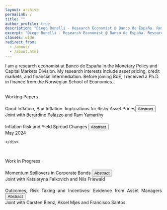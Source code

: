 ```yaml
---
layout: archive
permalink: /
title: ""
author_profile: true
description: "Diego Bonelli - Research Economist @ Banco de España. Research interests: asset pricing, intermediation, market microstructure."
excerpt: "Diego Bonelli - Research Economist @ Banco de España. Research interests: asset pricing, intermediation, market microstructure."
classes: wide
redirect_from: 
  - /about/
  - /about.html
---
```

<html lang="en">
<head>
<meta charset="UTF-8">
<meta name="viewport" content="width=device-width, initial-scale=1.0">
<meta http-equiv="X-UA-Compatible" content="ie=edge">
<meta name="description" content="Diego Bonelli - Research Economist @ Banco de España. Research interests: asset pricing, intermediation, market microstructure.">
<meta name="keywords" content="Diego Bonelli, Finance, PhD, Banco de Espana, NHH, asset pricing, intermediation, market microstructure">
<meta name="author" content="Diego Bonelli">
<link rel="canonical" href="https://diegobonelli.github.io/">

<!-- Open Graph Tags -->
<meta property="og:description" content="Diego Bonelli - Research Economist @ Banco de España. Research interests: asset pricing, intermediation, market microstructure.">
<meta property="og:type" content="profile">
<meta property="og:url" content="https://diegobonelli.github.io/">
<meta property="og:image" content="https://diegobonelli.github.io/images/profiledb.png"> <!-- Include a relevant image URL -->

<!-- Twitter Card Tags -->
<meta name="twitter:card" content="summary">
<meta name="twitter:description" content="Diego Bonelli - Research Economist @ Banco de España. Research interests: asset pricing, intermediation, market microstructure.">
<meta name="twitter:url" content="https://diegobonelli.github.io/">

<!-- Schema.org Markup -->
<script type="application/ld+json">
{
  "@context": "http://schema.org",
  "@type": "Person",
  "name": "Diego Bonelli",
  "jobTitle": "Ph.D. candidate in Finance",
  "affiliation": {
    "@type": "Organization",
    "name": "Norwegian School of Economics"
  },
  "url": "https://diegobonelli.github.io/",
  "sameAs": [
    "https://github.com/diegobonelli",
    "https://www.linkedin.com/in/diego-bonelli",
    "https://diegobonelli.github.io/files/CV.pdf"
  ]
}
</script>
</head>
 <!-- <titlecolor id="about">About Me</titlecolor><br><br>-->
<normal>
I am a research economist at <linkcolor  onclick="window.location.href='https://www.bde.es/';"> Banco de España</linkcolor>  in the Monetary Policy and Capital Markets Division. My research interests include asset pricing, credit markets, and financial intermediation. Before joining BdE, I received a Ph.D. in finance from the
 <linkcolor onclick="window.location.href='https://www.nhh.no/en/departments/finance/';"> Norwegian School of Economics</linkcolor>.
  </normal><br><br>



<titlecolor id="research" style="margin-top: 20px;">Working Papers</titlecolor><br>


<div style="text-align: justify; margin-bottom: 20px;margin-top: 20px;">
    <div>
       <linkcolor 
       onclick="window.location.href='https://papers.ssrn.com/sol3/papers.cfm?abstract_id=4798269';">
       Good Inflation, Bad Inflation: Implications for Risky Asset Prices</linkcolor><button onclick="toggleAbstract('abstract2')" id="abstractButton2" class="custom-button small">Abstract</button><br>
        <text style="font-size: $type-size-6;">Joint with Berardino Palazzo and Ram Yamarthy</text><br>
    <!--<button onclick="window.location.href='https://papers.ssrn.com/sol3/papers.cfm?abstract_id=4798269';" class="custom-button small">SSRN</button>
         <text style="font-size: $type-size-6;">Jan 2025</text>-->
    </div>
</div>
<div id="abstract2" style="display: none; margin-bottom: 20px;">
    <text>
 Using inflation swap prices, we study how changes in expected inflation affect firm-level credit spreads and equity returns, and uncover evidence of a time-varying inflation sensitivity.  In times of ``good inflation,"  when inflation news is perceived by investors to be more positively correlated with real economic growth, movements in expected inflation substantially reduce corporate credit spreads and raise equity valuations. Meanwhile in times of ``bad inflation," these effects are attenuated and the opposite can take place. These dynamics naturally arise in an equilibrium asset pricing model with a time-varying inflation-growth relationship and persistent macroeconomic expectations.
        </text>
</div>

<div style="text-align: justify; margin-bottom: 20px; margin-top: 20px;">
    <div>
        <linkcolor onclick="window.location.href='https://papers.ssrn.com/abstract=4299512';">Inflation Risk and Yield Spread Changes</linkcolor>
        <button onclick="toggleAbstract('abstract0')" id="abstractButton0" class="custom-button small">Abstract</button><br>
                <text style="font-size: $type-size-6;">May 2024</text> 

    </div>
</div>
<div id="abstract0" style="display: none; margin-bottom: 20px;">
    <text>
Inflation risk explains a significant share of the systematic variation of yield spread changes beyond standard structural factors and intermediation frictions. Movements in expected inflation directly affect the real value of debt and, consequently, bond prices. I show that shocks to inflation expectation, volatility, and cyclicality are significant determinants of yield spread changes. Loading patterns become more pronounced with higher ex-ante default risk and cash-flow flexibility but weaken with refinancing intensity and leverage growth. To rationalize the findings, I show that the same patterns emerge in a structural model of default with stochastic price index and sticky cash flows. 
    </text>
</div>
<br>


<titlecolor id="research  margin-top: 20px;">Work in Progress</titlecolor>



<div style="text-align: justify; margin-bottom: 20px;margin-top: 20px;">
    <div>
       <linkcolor>Momentum Spillovers in Corporate Bonds</linkcolor>
       <button onclick="toggleAbstract('abstract4')" id="abstractButton4" class="custom-button small">Abstract</button><br>
        <text style="font-size: $type-size-6;">Joint with Katsiaryna Falkovich and Nils Friewald</text>  <br>
    </div>
</div>
<div id="abstract4" style="display: none; margin-bottom: 20px;">
    <text>
Connected firms in the stock market respond to common information with a lag, leading to momentum spillovers. While this effect had been significantly reduced in the stock market, we still find strong cross-asset momentum spillovers among corporate bonds. A strategy that buys bonds whose peers had high stock returns last month and sells bonds with underperforming peers generates an excess return of 38 basis points. Consistent with delayed response due to trading frictions, we find that momentum spillovers are larger for bonds characterized by higher search frictions, particularly those intermediated by dealers at the periphery of the dealer network.
        </text>
</div>

<div style="text-align: justify; margin-bottom: 20px;margin-top: 20px;">
    <div>
       <linkcolor>Outcomes, Risk Taking and Incentives: Evidence from Asset Managers</linkcolor>
       <button onclick="toggleAbstract('abstract5')" id="abstractButton5" class="custom-button small">Abstract</button><br>
        <text style="font-size: $type-size-6;">Joint with Carsten Bienz, Aksel Mjøs and Francisco Santos</text>         
        <br>
    </div>
</div>
<div id="abstract5" style="display: none; margin-bottom: 20px;">
    <text>
We study incentive contracts used by asset management firms in Norway, focusing on how bonus structures impact performance. The incentive contracts in our sample are heterogeneous, with firms using both quantitative and qualitative targets. We find that higher potential bonuses tied to quantitative targets, such as the information ratio (IR), lead to better year-end IRs. In contrast, placing more weight on qualitative goals tends to reduce IR. Additionally, fund managers at risk of missing mid-year bonus thresholds actively try to boost returns, but these efforts often backfire, resulting in worse overall performance and a lower IR.
</text>
</div>


<script>
function toggleAbstract(id) {
    var abstractDiv = document.getElementById(id);
    var button = document.getElementById("abstractButton" + id.slice(-1));
    if (abstractDiv.style.display === "none") {
        abstractDiv.style.display = "block";
        button.innerText = "Hide Abstract";
    } else {
        abstractDiv.style.display = "none";
        button.innerText = "Abstract";
    }
}
</script>
